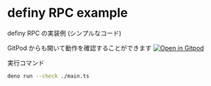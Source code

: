 # definy RPC example

definy RPC の実装例 (シンプルなコード)

GitPod からも開いて動作を確認することができます
[![Open in Gitpod](https://gitpod.io/button/open-in-gitpod.svg)](https://gitpod.io#https://github.com/narumincho/definy-rpc-example)

実行コマンド

```sh
deno run --check ./main.ts
```
